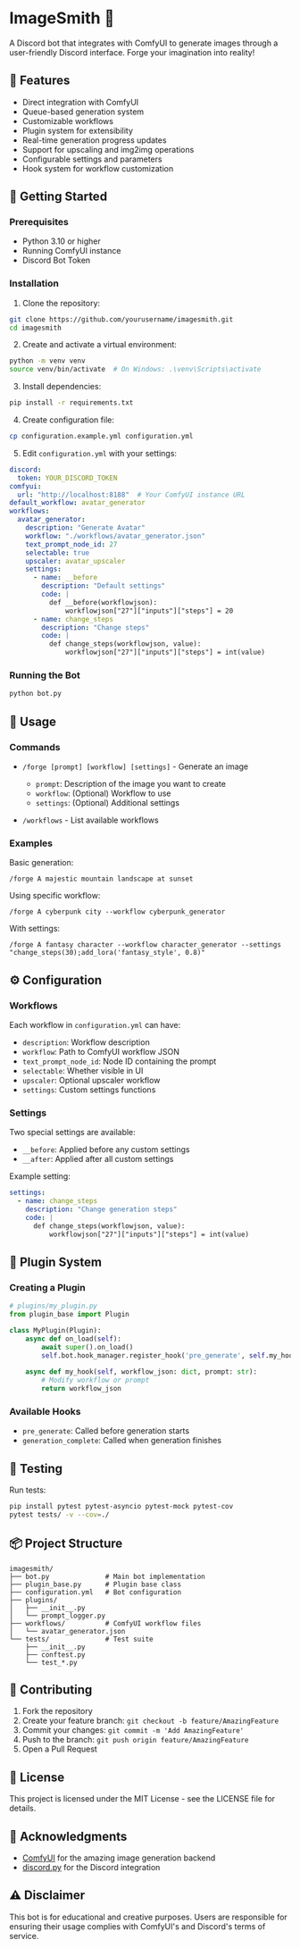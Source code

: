 # ImageSmith 🔨

A Discord bot that integrates with ComfyUI to generate images through a user-friendly Discord interface. Forge your imagination into reality!

## 🌟 Features

- Direct integration with ComfyUI
- Queue-based generation system
- Customizable workflows
- Plugin system for extensibility
- Real-time generation progress updates
- Support for upscaling and img2img operations
- Configurable settings and parameters
- Hook system for workflow customization

## 🚀 Getting Started

### Prerequisites

- Python 3.10 or higher
- Running ComfyUI instance
- Discord Bot Token

### Installation

1. Clone the repository:
```bash
git clone https://github.com/yourusername/imagesmith.git
cd imagesmith
```

2. Create and activate a virtual environment:
```bash
python -m venv venv
source venv/bin/activate  # On Windows: .\venv\Scripts\activate
```

3. Install dependencies:
```bash
pip install -r requirements.txt
```

4. Create configuration file:
```bash
cp configuration.example.yml configuration.yml
```

5. Edit `configuration.yml` with your settings:
```yaml
discord:
  token: YOUR_DISCORD_TOKEN
comfyui:
  url: "http://localhost:8188"  # Your ComfyUI instance URL
default_workflow: avatar_generator
workflows:
  avatar_generator:
    description: "Generate Avatar"
    workflow: "./workflows/avatar_generator.json"
    text_prompt_node_id: 27
    selectable: true
    upscaler: avatar_upscaler
    settings:
      - name: __before
        description: "Default settings"
        code: |
          def __before(workflowjson):
              workflowjson["27"]["inputs"]["steps"] = 20
      - name: change_steps
        description: "Change steps"
        code: |
          def change_steps(workflowjson, value):
              workflowjson["27"]["inputs"]["steps"] = int(value)
```

### Running the Bot

```bash
python bot.py
```

## 💬 Usage

### Commands

- `/forge [prompt] [workflow] [settings]` - Generate an image
    - `prompt`: Description of the image you want to create
    - `workflow`: (Optional) Workflow to use
    - `settings`: (Optional) Additional settings

- `/workflows` - List available workflows

### Examples

Basic generation:
```
/forge A majestic mountain landscape at sunset
```

Using specific workflow:
```
/forge A cyberpunk city --workflow cyberpunk_generator
```

With settings:
```
/forge A fantasy character --workflow character_generator --settings "change_steps(30);add_lora('fantasy_style', 0.8)"
```

## ⚙️ Configuration

### Workflows

Each workflow in `configuration.yml` can have:
- `description`: Workflow description
- `workflow`: Path to ComfyUI workflow JSON
- `text_prompt_node_id`: Node ID containing the prompt
- `selectable`: Whether visible in UI
- `upscaler`: Optional upscaler workflow
- `settings`: Custom settings functions

### Settings

Two special settings are available:
- `__before`: Applied before any custom settings
- `__after`: Applied after all custom settings

Example setting:
```yaml
settings:
  - name: change_steps
    description: "Change generation steps"
    code: |
      def change_steps(workflowjson, value):
          workflowjson["27"]["inputs"]["steps"] = int(value)
```

## 🔌 Plugin System

### Creating a Plugin

```python
# plugins/my_plugin.py
from plugin_base import Plugin

class MyPlugin(Plugin):
    async def on_load(self):
        await super().on_load()
        self.bot.hook_manager.register_hook('pre_generate', self.my_hook)
        
    async def my_hook(self, workflow_json: dict, prompt: str):
        # Modify workflow or prompt
        return workflow_json
```

### Available Hooks

- `pre_generate`: Called before generation starts
- `generation_complete`: Called when generation finishes

## 🧪 Testing

Run tests:
```bash
pip install pytest pytest-asyncio pytest-mock pytest-cov
pytest tests/ -v --cov=./
```

## 📦 Project Structure

```
imagesmith/
├── bot.py              # Main bot implementation
├── plugin_base.py      # Plugin base class
├── configuration.yml   # Bot configuration
├── plugins/           
│   ├── __init__.py
│   └── prompt_logger.py
├── workflows/          # ComfyUI workflow files
│   └── avatar_generator.json
└── tests/              # Test suite
    ├── __init__.py
    ├── conftest.py
    └── test_*.py
```

## 🤝 Contributing

1. Fork the repository
2. Create your feature branch: `git checkout -b feature/AmazingFeature`
3. Commit your changes: `git commit -m 'Add AmazingFeature'`
4. Push to the branch: `git push origin feature/AmazingFeature`
5. Open a Pull Request

## 📄 License

This project is licensed under the MIT License - see the LICENSE file for details.

## 🙏 Acknowledgments

- [ComfyUI](https://github.com/comfyanonymous/ComfyUI) for the amazing image generation backend
- [discord.py](https://github.com/Rapptz/discord.py) for the Discord integration

## ⚠️ Disclaimer

This bot is for educational and creative purposes. Users are responsible for ensuring their usage complies with ComfyUI's and Discord's terms of service.

